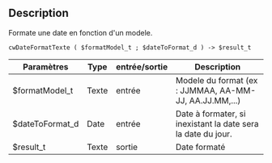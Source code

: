 ## Description
Formate une date en fonction d'un modele.

```4d
cwDateFormatTexte ( $formatModel_t ; $dateToFormat_d ) -> $result_t
```

| Paramètres      | Type  | entrée/sortie | Description |
| --------------- | ----- | ------------- | ----------- |
| $formatModel_t  | Texte | entrée        | Modele du format (ex : JJMMAA, AA-MM-JJ, AA.JJ.MM,...) |
| $dateToFormat_d | Date  | entrée        | Date à formater, si inexistant la date sera la date du jour. |
| $result_t       | Texte | sortie        | Date formaté |
